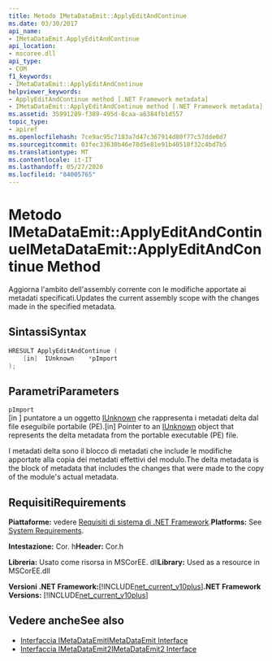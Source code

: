 ```yaml
---
title: Metodo IMetaDataEmit::ApplyEditAndContinue
ms.date: 03/30/2017
api_name:
- IMetaDataEmit.ApplyEditAndContinue
api_location:
- mscoree.dll
api_type:
- COM
f1_keywords:
- IMetaDataEmit::ApplyEditAndContinue
helpviewer_keywords:
- ApplyEditAndContinue method [.NET Framework metadata]
- IMetaDataEmit::ApplyEditAndContinue method [.NET Framework metadata]
ms.assetid: 35991289-f389-495d-8caa-a6384fb1d557
topic_type:
- apiref
ms.openlocfilehash: 7ce9ac95c7183a7d47c367914d80f77c57dde0d7
ms.sourcegitcommit: 03fec33630b46e78d5e81e91b40518f32c4bd7b5
ms.translationtype: MT
ms.contentlocale: it-IT
ms.lasthandoff: 05/27/2020
ms.locfileid: "84005765"
---
```

# <a name="imetadataemitapplyeditandcontinue-method"></a><span data-ttu-id="66c10-102">Metodo IMetaDataEmit::ApplyEditAndContinue</span><span class="sxs-lookup"><span data-stu-id="66c10-102">IMetaDataEmit::ApplyEditAndContinue Method</span></span>
<span data-ttu-id="66c10-103">Aggiorna l'ambito dell'assembly corrente con le modifiche apportate ai metadati specificati.</span><span class="sxs-lookup"><span data-stu-id="66c10-103">Updates the current assembly scope with the changes made in the specified metadata.</span></span>  
  
## <a name="syntax"></a><span data-ttu-id="66c10-104">Sintassi</span><span class="sxs-lookup"><span data-stu-id="66c10-104">Syntax</span></span>  
  
```cpp  
HRESULT ApplyEditAndContinue (
    [in]  IUnknown    *pImport  
);  
```  
  
## <a name="parameters"></a><span data-ttu-id="66c10-105">Parametri</span><span class="sxs-lookup"><span data-stu-id="66c10-105">Parameters</span></span>  
 `pImport`  
 <span data-ttu-id="66c10-106">\[in \] puntatore a un oggetto [IUnknown](/cpp/atl/iunknown) che rappresenta i metadati delta dal file eseguibile portabile (PE).</span><span class="sxs-lookup"><span data-stu-id="66c10-106">\[in\] Pointer to an [IUnknown](/cpp/atl/iunknown) object that represents the delta metadata from the portable executable (PE) file.</span></span>
  
 <span data-ttu-id="66c10-107">I metadati delta sono il blocco di metadati che include le modifiche apportate alla copia dei metadati effettivi del modulo.</span><span class="sxs-lookup"><span data-stu-id="66c10-107">The delta metadata is the block of metadata that includes the changes that were made to the copy of the module's actual metadata.</span></span>  
  
## <a name="requirements"></a><span data-ttu-id="66c10-108">Requisiti</span><span class="sxs-lookup"><span data-stu-id="66c10-108">Requirements</span></span>  
 <span data-ttu-id="66c10-109">**Piattaforme:** vedere [Requisiti di sistema di .NET Framework](../../get-started/system-requirements.md).</span><span class="sxs-lookup"><span data-stu-id="66c10-109">**Platforms:** See [System Requirements](../../get-started/system-requirements.md).</span></span>  
  
 <span data-ttu-id="66c10-110">**Intestazione:** Cor. h</span><span class="sxs-lookup"><span data-stu-id="66c10-110">**Header:** Cor.h</span></span>  
  
 <span data-ttu-id="66c10-111">**Libreria:** Usato come risorsa in MSCorEE. dll</span><span class="sxs-lookup"><span data-stu-id="66c10-111">**Library:** Used as a resource in MSCorEE.dll</span></span>  
  
 <span data-ttu-id="66c10-112">**Versioni .NET Framework:**[!INCLUDE[net_current_v10plus](../../../../includes/net-current-v10plus-md.md)]</span><span class="sxs-lookup"><span data-stu-id="66c10-112">**.NET Framework Versions:** [!INCLUDE[net_current_v10plus](../../../../includes/net-current-v10plus-md.md)]</span></span>  
  
## <a name="see-also"></a><span data-ttu-id="66c10-113">Vedere anche</span><span class="sxs-lookup"><span data-stu-id="66c10-113">See also</span></span>

- [<span data-ttu-id="66c10-114">Interfaccia IMetaDataEmit</span><span class="sxs-lookup"><span data-stu-id="66c10-114">IMetaDataEmit Interface</span></span>](imetadataemit-interface.md)
- [<span data-ttu-id="66c10-115">Interfaccia IMetaDataEmit2</span><span class="sxs-lookup"><span data-stu-id="66c10-115">IMetaDataEmit2 Interface</span></span>](imetadataemit2-interface.md)
